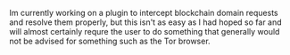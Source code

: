 Im currently working on a plugin to intercept blockchain domain requests and resolve them properly, but this isn't as easy as I had hoped so far and will almost certainly requre the user to do something that generally would not be advised for something such as the Tor browser.  

